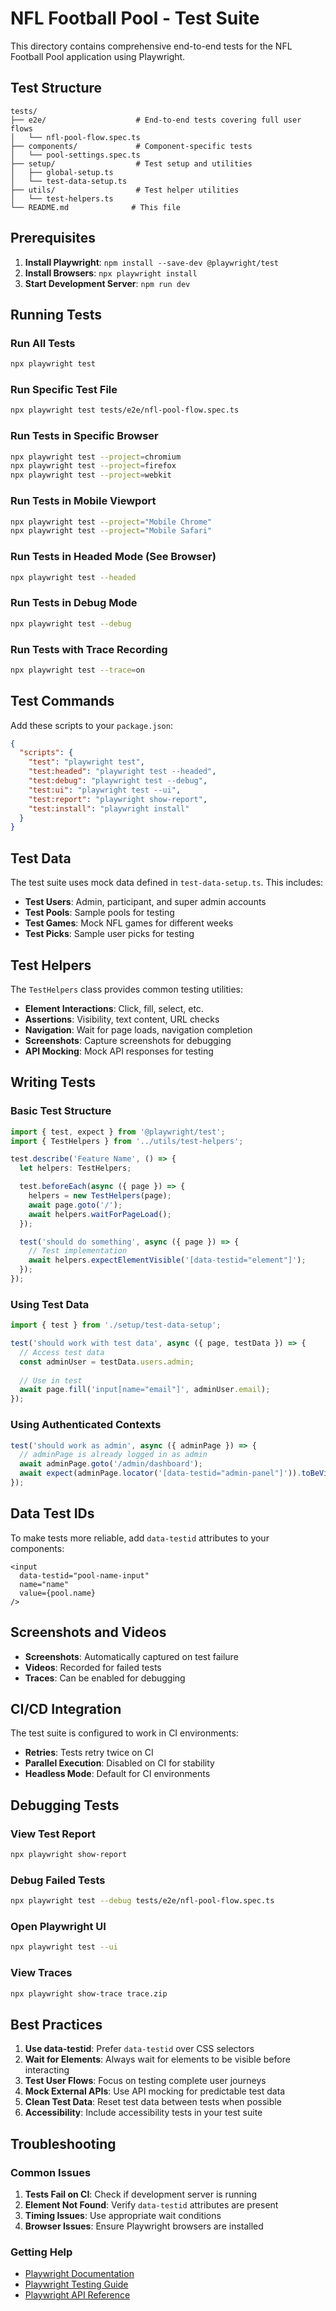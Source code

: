# NFL Football Pool - Test Suite

This directory contains comprehensive end-to-end tests for the NFL Football Pool application using Playwright.

## Test Structure

```
tests/
├── e2e/                    # End-to-end tests covering full user flows
│   └── nfl-pool-flow.spec.ts
├── components/             # Component-specific tests
│   └── pool-settings.spec.ts
├── setup/                  # Test setup and utilities
│   ├── global-setup.ts
│   └── test-data-setup.ts
├── utils/                  # Test helper utilities
│   └── test-helpers.ts
└── README.md              # This file
```

## Prerequisites

1. **Install Playwright**: `npm install --save-dev @playwright/test`
2. **Install Browsers**: `npx playwright install`
3. **Start Development Server**: `npm run dev`

## Running Tests

### Run All Tests
```bash
npx playwright test
```

### Run Specific Test File
```bash
npx playwright test tests/e2e/nfl-pool-flow.spec.ts
```

### Run Tests in Specific Browser
```bash
npx playwright test --project=chromium
npx playwright test --project=firefox
npx playwright test --project=webkit
```

### Run Tests in Mobile Viewport
```bash
npx playwright test --project="Mobile Chrome"
npx playwright test --project="Mobile Safari"
```

### Run Tests in Headed Mode (See Browser)
```bash
npx playwright test --headed
```

### Run Tests in Debug Mode
```bash
npx playwright test --debug
```

### Run Tests with Trace Recording
```bash
npx playwright test --trace=on
```

## Test Commands

Add these scripts to your `package.json`:

```json
{
  "scripts": {
    "test": "playwright test",
    "test:headed": "playwright test --headed",
    "test:debug": "playwright test --debug",
    "test:ui": "playwright test --ui",
    "test:report": "playwright show-report",
    "test:install": "playwright install"
  }
}
```

## Test Data

The test suite uses mock data defined in `test-data-setup.ts`. This includes:

- **Test Users**: Admin, participant, and super admin accounts
- **Test Pools**: Sample pools for testing
- **Test Games**: Mock NFL games for different weeks
- **Test Picks**: Sample user picks for testing

## Test Helpers

The `TestHelpers` class provides common testing utilities:

- **Element Interactions**: Click, fill, select, etc.
- **Assertions**: Visibility, text content, URL checks
- **Navigation**: Wait for page loads, navigation completion
- **Screenshots**: Capture screenshots for debugging
- **API Mocking**: Mock API responses for testing

## Writing Tests

### Basic Test Structure
```typescript
import { test, expect } from '@playwright/test';
import { TestHelpers } from '../utils/test-helpers';

test.describe('Feature Name', () => {
  let helpers: TestHelpers;

  test.beforeEach(async ({ page }) => {
    helpers = new TestHelpers(page);
    await page.goto('/');
    await helpers.waitForPageLoad();
  });

  test('should do something', async ({ page }) => {
    // Test implementation
    await helpers.expectElementVisible('[data-testid="element"]');
  });
});
```

### Using Test Data
```typescript
import { test } from './setup/test-data-setup';

test('should work with test data', async ({ page, testData }) => {
  // Access test data
  const adminUser = testData.users.admin;
  
  // Use in test
  await page.fill('input[name="email"]', adminUser.email);
});
```

### Using Authenticated Contexts
```typescript
test('should work as admin', async ({ adminPage }) => {
  // adminPage is already logged in as admin
  await adminPage.goto('/admin/dashboard');
  await expect(adminPage.locator('[data-testid="admin-panel"]')).toBeVisible();
});
```

## Data Test IDs

To make tests more reliable, add `data-testid` attributes to your components:

```tsx
<input 
  data-testid="pool-name-input"
  name="name" 
  value={pool.name} 
/>
```

## Screenshots and Videos

- **Screenshots**: Automatically captured on test failure
- **Videos**: Recorded for failed tests
- **Traces**: Can be enabled for debugging

## CI/CD Integration

The test suite is configured to work in CI environments:

- **Retries**: Tests retry twice on CI
- **Parallel Execution**: Disabled on CI for stability
- **Headless Mode**: Default for CI environments

## Debugging Tests

### View Test Report
```bash
npx playwright show-report
```

### Debug Failed Tests
```bash
npx playwright test --debug tests/e2e/nfl-pool-flow.spec.ts
```

### Open Playwright UI
```bash
npx playwright test --ui
```

### View Traces
```bash
npx playwright show-trace trace.zip
```

## Best Practices

1. **Use data-testid**: Prefer `data-testid` over CSS selectors
2. **Wait for Elements**: Always wait for elements to be visible before interacting
3. **Test User Flows**: Focus on testing complete user journeys
4. **Mock External APIs**: Use API mocking for predictable test data
5. **Clean Test Data**: Reset test data between tests when possible
6. **Accessibility**: Include accessibility tests in your test suite

## Troubleshooting

### Common Issues

1. **Tests Fail on CI**: Check if development server is running
2. **Element Not Found**: Verify `data-testid` attributes are present
3. **Timing Issues**: Use appropriate wait conditions
4. **Browser Issues**: Ensure Playwright browsers are installed

### Getting Help

- [Playwright Documentation](https://playwright.dev/)
- [Playwright Testing Guide](https://playwright.dev/docs/intro)
- [Playwright API Reference](https://playwright.dev/docs/api/class-playwright)
